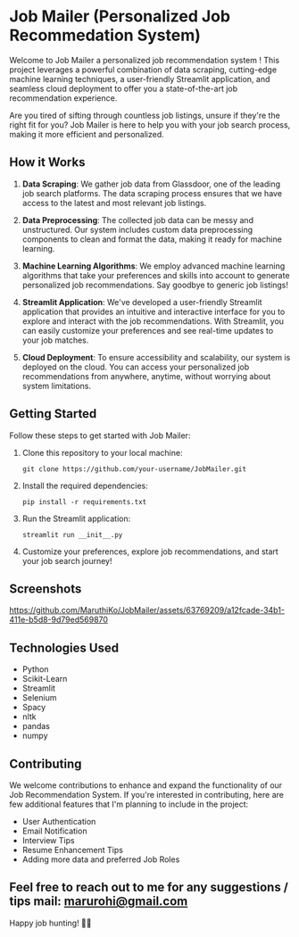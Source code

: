 # Job Mailer (Personalized Job Recommedation System)

Welcome to Job Mailer a personalized job recommendation system ! This project leverages a powerful combination of data scraping, cutting-edge machine learning techniques, a user-friendly Streamlit application, and seamless cloud deployment to offer you a state-of-the-art job recommendation experience.

Are you tired of sifting through countless job listings, unsure if they're the right fit for you? Job Mailer is here to help you with your job search process, making it more efficient and personalized.

## How it Works

1. **Data Scraping**: We gather job data from Glassdoor, one of the leading job search platforms. The data scraping process ensures that we have access to the latest and most relevant job listings.

2. **Data Preprocessing**: The collected job data can be messy and unstructured. Our system includes custom data preprocessing components to clean and format the data, making it ready for machine learning.

3. **Machine Learning Algorithms**: We employ advanced machine learning algorithms that take your preferences and skills into account to generate personalized job recommendations. Say goodbye to generic job listings!

4. **Streamlit Application**: We've developed a user-friendly Streamlit application that provides an intuitive and interactive interface for you to explore and interact with the job recommendations. With Streamlit, you can easily customize your preferences and see real-time updates to your job matches.

5. **Cloud Deployment**: To ensure accessibility and scalability, our system is deployed on the cloud. You can access your personalized job recommendations from anywhere, anytime, without worrying about system limitations.

## Getting Started

Follow these steps to get started with Job Mailer:

1. Clone this repository to your local machine:

    ```
    git clone https://github.com/your-username/JobMailer.git
    ```

2. Install the required dependencies:

    ```
    pip install -r requirements.txt
    ```

3. Run the Streamlit application:

    ```
    streamlit run __init__.py
    ```

4. Customize your preferences, explore job recommendations, and start your job search journey!

## Screenshots


https://github.com/MaruthiKo/JobMailer/assets/63769209/a12fcade-34b1-411e-b5d8-9d79ed569870


## Technologies Used

- Python
- Scikit-Learn
- Streamlit
- Selenium
- Spacy
- nltk
- pandas
- numpy

## Contributing

We welcome contributions to enhance and expand the functionality of our Job Recommendation System. If you're interested in contributing, here are few additional features that I'm planning to include in the project:
- User Authentication
- Email Notification
- Interview Tips
- Resume Enhancement Tips
- Adding more data and preferred Job Roles 

Feel free to reach out to me for any suggestions / tips
mail: marurohi@gmail.com
---

Happy job hunting! 🚀🌟
